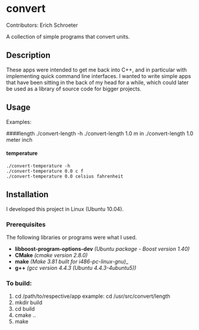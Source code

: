 # convert

Contributors:	Erich Schroeter

A collection of simple programs that convert units.

## Description

These apps were intended to get me back into C++, and in particular with
implementing quick command line interfaces. I wanted to write simple apps
that have been sitting in the back of my head for a while, which could
later be used as a library of source code for bigger projects.

## Usage

Examples:

####length
    ./convert-length -h
    ./convert-length 1.0 m in
    ./convert-length 1.0 meter inch

#### temperature
    ./convert-temperature -h
    ./convert-temperature 0.0 c f
    ./convert-temperature 0.0 celsius fahrenheit

## Installation

I developed this project in Linux (Ubuntu 10.04).

### Prerequisites

The following libraries or programs were what I used.

- **libboost-program-options-dev** _(Ubuntu package - Boost version 1.40)_
- **CMake**    _(cmake version 2.8.0)_
- **make**     _(Make 3.81 built for i486-pc-linux-gnu)__
- **g++**      _(gcc version 4.4.3 (Ubuntu 4.4.3-4ubuntu5))_

### To build:

 1. cd /path/to/respective/app
        example:
            cd /usr/src/convert/length
 2. mkdir build
 3. cd build
 4. cmake ..
 5. make
